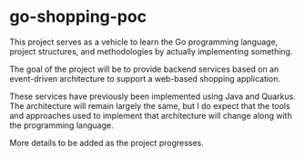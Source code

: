 # go-shopping-poc

This project serves as a vehicle to learn the Go programming language, project structures, and methodologies by actually implementing something.

The goal of the project will be to provide backend services based on an event-driven architecture to support a web-based shopping application.  

These services have previously been implemented using Java and Quarkus.  The architecture will remain largely the same, but I do expect that the tools and approaches used to implement that architecture will change along with the programming language.

More details to be added as the project progresses.
